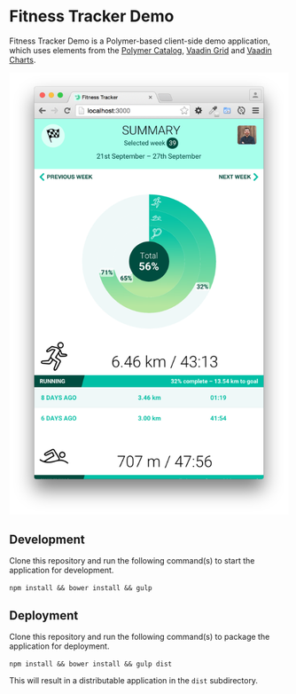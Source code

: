 Fitness Tracker Demo
====================

Fitness Tracker Demo is a Polymer-based client-side demo application, which
uses elements from the [Polymer Catalog](https://elements.polymer-project.org/), [Vaadin Grid](http://vaadin.com/components) and [Vaadin Charts](http://vaadin.com/charts).

![](screenshot.png)

Development
-----------

Clone this repository and run the following command(s) to start the application
for development.

```npm install && bower install && gulp```


Deployment
----------

Clone this repository and run the following command(s) to package the application
for deployment.

```npm install && bower install && gulp dist```

This will result in a distributable application in the ```dist``` subdirectory.
